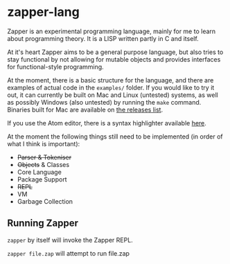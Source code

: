 # zapper-lang
Zapper is an experimental programming language, mainly for me to learn about programming theory. It is a LISP written partly in C and itself.

At it's heart Zapper aims to be a general purpose language, but also tries to stay functional by not allowing for mutable objects and provides interfaces for functional-style programming.

At the moment, there is a basic structure for the language, and there are examples of actual code in the ```examples/``` folder. If you would like to try it out, it can currently be built on Mac and Linux (untested) systems, as well as possibly Windows (also untested) by running the ```make``` command. Binaries built for Mac are available on [the releases list](https://github.com/hscells/zapper-lang/releases).

If you use the Atom editor, there is a syntax highlighter available [here](https://github.com/hscells/language-zapper).

At the moment the following things still need to be implemented
(in order of what I think is important):

 - ~~Parser & Tokeniser~~
 - ~~Objects~~ & Classes
 - Core Language
 - Package Support
 - ~~REPL~~
 - VM
 - Garbage Collection

## Running Zapper

```zapper``` by itself will invoke the Zapper REPL.

```zapper file.zap``` will attempt to run file.zap
